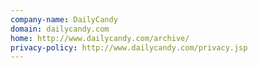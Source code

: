 ```yaml
---
company-name: DailyCandy
domain: dailycandy.com
home: http://www.dailycandy.com/archive/
privacy-policy: http://www.dailycandy.com/privacy.jsp
---
```




